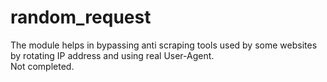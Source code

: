 # random_request
The module helps in bypassing anti scraping tools used by some websites by rotating IP address and using real User-Agent.</br>
Not completed.
 

